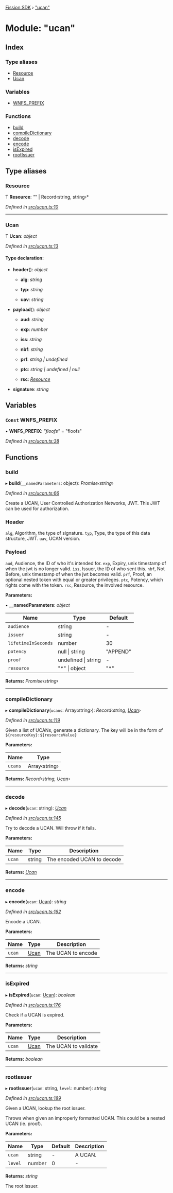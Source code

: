 [Fission SDK](../README.md) › ["ucan"](_ucan_.md)

# Module: "ucan"

## Index

### Type aliases

* [Resource](_ucan_.md#resource)
* [Ucan](_ucan_.md#ucan)

### Variables

* [WNFS_PREFIX](_ucan_.md#const-wnfs_prefix)

### Functions

* [build](_ucan_.md#build)
* [compileDictionary](_ucan_.md#compiledictionary)
* [decode](_ucan_.md#decode)
* [encode](_ucan_.md#encode)
* [isExpired](_ucan_.md#isexpired)
* [rootIssuer](_ucan_.md#rootissuer)

## Type aliases

###  Resource

Ƭ **Resource**: *"*" | Record‹string, string›*

*Defined in [src/ucan.ts:10](https://github.com/fission-suite/webnative/blob/3b06253/src/ucan.ts#L10)*

___

###  Ucan

Ƭ **Ucan**: *object*

*Defined in [src/ucan.ts:13](https://github.com/fission-suite/webnative/blob/3b06253/src/ucan.ts#L13)*

#### Type declaration:

* **header**(): *object*

  * **alg**: *string*

  * **typ**: *string*

  * **uav**: *string*

* **payload**(): *object*

  * **aud**: *string*

  * **exp**: *number*

  * **iss**: *string*

  * **nbf**: *string*

  * **prf**: *string | undefined*

  * **ptc**: *string | undefined | null*

  * **rsc**: *[Resource](_ucan_.md#resource)*

* **signature**: *string*

## Variables

### `Const` WNFS_PREFIX

• **WNFS_PREFIX**: *"floofs"* = "floofs"

*Defined in [src/ucan.ts:38](https://github.com/fission-suite/webnative/blob/3b06253/src/ucan.ts#L38)*

## Functions

###  build

▸ **build**(`__namedParameters`: object): *Promise‹string›*

*Defined in [src/ucan.ts:66](https://github.com/fission-suite/webnative/blob/3b06253/src/ucan.ts#L66)*

Create a UCAN, User Controlled Authorization Networks, JWT.
This JWT can be used for authorization.

### Header

`alg`, Algorithm, the type of signature.
`typ`, Type, the type of this data structure, JWT.
`uav`, UCAN version.

### Payload

`aud`, Audience, the ID of who it's intended for.
`exp`, Expiry, unix timestamp of when the jwt is no longer valid.
`iss`, Issuer, the ID of who sent this.
`nbf`, Not Before, unix timestamp of when the jwt becomes valid.
`prf`, Proof, an optional nested token with equal or greater privileges.
`ptc`, Potency, which rights come with the token.
`rsc`, Resource, the involved resource.

**Parameters:**

▪ **__namedParameters**: *object*

Name | Type | Default |
------ | ------ | ------ |
`audience` | string | - |
`issuer` | string | - |
`lifetimeInSeconds` | number | 30 |
`potency` | null &#124; string | "APPEND" |
`proof` | undefined &#124; string | - |
`resource` | "*" &#124; object | "*" |

**Returns:** *Promise‹string›*

___

###  compileDictionary

▸ **compileDictionary**(`ucans`: Array‹string›): *Record‹string, [Ucan](_ucan_.md#ucan)›*

*Defined in [src/ucan.ts:119](https://github.com/fission-suite/webnative/blob/3b06253/src/ucan.ts#L119)*

Given a list of UCANs, generate a dictionary.
The key will be in the form of `${resourceKey}:${resourceValue}`

**Parameters:**

Name | Type |
------ | ------ |
`ucans` | Array‹string› |

**Returns:** *Record‹string, [Ucan](_ucan_.md#ucan)›*

___

###  decode

▸ **decode**(`ucan`: string): *[Ucan](_ucan_.md#ucan)*

*Defined in [src/ucan.ts:145](https://github.com/fission-suite/webnative/blob/3b06253/src/ucan.ts#L145)*

Try to decode a UCAN.
Will throw if it fails.

**Parameters:**

Name | Type | Description |
------ | ------ | ------ |
`ucan` | string | The encoded UCAN to decode  |

**Returns:** *[Ucan](_ucan_.md#ucan)*

___

###  encode

▸ **encode**(`ucan`: [Ucan](_ucan_.md#ucan)): *string*

*Defined in [src/ucan.ts:162](https://github.com/fission-suite/webnative/blob/3b06253/src/ucan.ts#L162)*

Encode a UCAN.

**Parameters:**

Name | Type | Description |
------ | ------ | ------ |
`ucan` | [Ucan](_ucan_.md#ucan) | The UCAN to encode  |

**Returns:** *string*

___

###  isExpired

▸ **isExpired**(`ucan`: [Ucan](_ucan_.md#ucan)): *boolean*

*Defined in [src/ucan.ts:176](https://github.com/fission-suite/webnative/blob/3b06253/src/ucan.ts#L176)*

Check if a UCAN is expired.

**Parameters:**

Name | Type | Description |
------ | ------ | ------ |
`ucan` | [Ucan](_ucan_.md#ucan) | The UCAN to validate  |

**Returns:** *boolean*

___

###  rootIssuer

▸ **rootIssuer**(`ucan`: string, `level`: number): *string*

*Defined in [src/ucan.ts:189](https://github.com/fission-suite/webnative/blob/3b06253/src/ucan.ts#L189)*

Given a UCAN, lookup the root issuer.

Throws when given an improperly formatted UCAN.
This could be a nested UCAN (ie. proof).

**Parameters:**

Name | Type | Default | Description |
------ | ------ | ------ | ------ |
`ucan` | string | - | A UCAN. |
`level` | number | 0 | - |

**Returns:** *string*

The root issuer.
